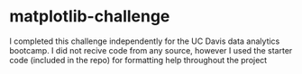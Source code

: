 # matplotlib-challenge
 I completed this challenge independently for the UC Davis data analytics bootcamp. I did not recive code from any source, however I used the starter code (included in the repo) for formatting help throughout the project
